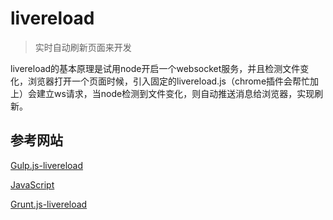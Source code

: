 # livereload

> 实时自动刷新页面来开发

livereload的基本原理是试用node开启一个websocket服务，并且检测文件变化，浏览器打开一个页面时候，引入固定的livereload.js（chrome插件会帮忙加上）会建立ws请求，当node检测到文件变化，则自动推送消息给浏览器，实现刷新。

## 参考网站

[Gulp.js-livereload](http://cnodejs.org/topic/53427d16dc556e3b3901861e)

[JavaScript](http://ju.outofmemory.cn/entry/46544)

[Grunt.js-livereload](http://js8.in/2013/04/07/%E5%8F%8C%E5%B1%8F%E5%88%87%E5%9B%BE%EF%BC%9A%E4%BD%BF%E7%94%A8livereload%E5%AE%9E%E7%8E%B0%E8%87%AA%E5%8A%A8%E5%88%B7%E6%96%B0/)